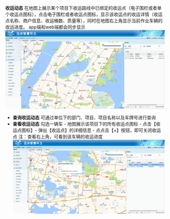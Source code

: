 **收运动态**
在地图上展示某个项目下收运路线中已绑定的收运点（电子围栏或者单个收运点图标），点击电子围栏或者收运点图标，显示该收运点的收运详情（收运点名称、商户信息、收运桶数、质量等），同时在地图右上角显示当前作业车辆的收运进度。
app端和web端都会同步显示
![](images/screenshot_1578554222222.png)
* **查询收运动态**
可通过单位下的部门、项目、项目名称以及车牌号进行查询
* **查看收运动态**
勾选一辆车 - 地图展示该项目下的所有收运点图标 - 点击【收运点图标】- 弹出【收运点】的详细信息 - 点点击【×】按钮，即可关闭收运点
注：查看右上角，可看到该车辆的收运进度
![](images/screenshot_1578554594639.png)


